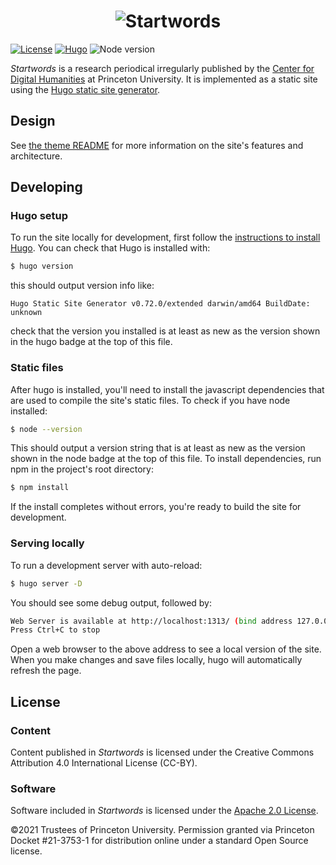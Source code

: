 # <div align="center"><img src="https://startwords.cdh.princeton.edu/logotype.svg" alt="Startwords"/></div>

[![License](https://img.shields.io/badge/License-Apache%202.0-blue.svg)](https://opensource.org/licenses/Apache-2.0)
[![Hugo](https://img.shields.io/badge/hugo-0.101-blue.svg)](https://gohugo.io)
![Node version](https://img.shields.io/badge/node-16-blue)

_Startwords_ is a research periodical irregularly published by the [Center for Digital Humanities](cdh.princeton.edu/) at Princeton University. It is implemented as a static site using the [Hugo static site generator](https://gohugo.io).

## Design

See [the theme README](https://github.com/Princeton-CDH/startwords/blob/master/themes/startwords/README.md) for more information on the site's features and architecture.

## Developing

### Hugo setup

To run the site locally for development, first follow the [instructions to install
Hugo](https://gohugo.io/getting-started/installing/). You can check that Hugo
is installed with:

```sh
$ hugo version
```

this should output version info like:

```
Hugo Static Site Generator v0.72.0/extended darwin/amd64 BuildDate: unknown
```

check that the version you installed is at least as new as the version shown in
the hugo badge at the top of this file.

### Static files

After hugo is installed, you'll need to install the javascript dependencies that
are used to compile the site's static files. To check if you have node installed:

```sh
$ node --version
```

This should output a version string that is at least as new as the version shown
in the node badge at the top of this file. To install dependencies, run npm in
the project's root directory:

```sh
$ npm install
```

If the install completes without errors, you're ready to build the site for
development.

### Serving locally

To run a development server with auto-reload:

```sh
$ hugo server -D
```

You should see some debug output, followed by:

```sh
Web Server is available at http://localhost:1313/ (bind address 127.0.0.1)
Press Ctrl+C to stop
```

Open a web browser to the above address to see a local version of the site. When
you make changes and save files locally, hugo will automatically refresh the page.

## License

### Content
Content published in _Startwords_ is licensed under the Creative Commons Attribution 4.0 International License (CC-BY).

### Software

Software included in _Startwords_ is licensed under the [Apache 2.0 License](LICENSE).

©2021 Trustees of Princeton University. Permission granted via Princeton Docket #21-3753-1 for distribution online under a standard Open Source license.